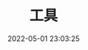 ---
pageComponent: 
  name: Catalogue
  data: 
    key: 03.工具
    imgUrl: /img/tools.png
    description: 工具使用方式记录
title: 工具
date: 2022-05-01 23:03:25
permalink: /tools
sidebar: false
article: false
comment: false
editLink: false
---